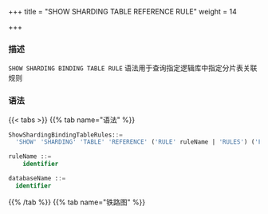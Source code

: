 +++
title = "SHOW SHARDING TABLE REFERENCE RULE"
weight = 14

+++

### 描述

`SHOW SHARDING BINDING TABLE RULE` 语法用于查询指定逻辑库中指定分片表关联规则

### 语法

{{< tabs >}}
{{% tab name="语法" %}}
```sql
ShowShardingBindingTableRules::=
  'SHOW' 'SHARDING' 'TABLE' 'REFERENCE' ('RULE' ruleName | 'RULES') ('FROM' databaseName)?

ruleName ::=
    identifier

databaseName ::=
  identifier
```
{{% /tab %}}
{{% tab name="铁路图" %}}
<iframe frameborder="0" name="diagram" id="diagram" width="100%" height="100%"></iframe>
{{% /tab %}}
{{< /tabs >}}

### 补充说明

- 未指定 `databaseName` 时，默认是当前使用的 `DATABASE`。 如果也未使用 `DATABASE` 则会提示 `No database selected`。

### 返回值说明

| 列                       | 说明             |
| -------------------------| ----------------|
| name                     | 分片表关联规则名称 |
| sharding_table_reference | 分片表关联关系    |

### 示例

- 查询指定逻辑库中的分片表关联规则

```sql
SHOW SHARDING TABLE REFERENCE RULES FROM sharding_db;
```

```sql
mysql> SHOW SHARDING TABLE REFERENCE RULES FROM sharding_db;
+-------+--------------------------+
| name  | sharding_table_reference |
+-------+--------------------------+
| ref_0 | t_a,t_b                  |
| ref_1 | t_c,t_d                  |
+-------+--------------------------+
2 rows in set (0.00 sec)
```

- 查询当前逻辑库中的分片表关联规则

```sql
SHOW SHARDING TABLE REFERENCE RULES;
```

```sql
mysql> SHOW SHARDING TABLE REFERENCE RULES;
+-------+--------------------------+
| name  | sharding_table_reference |
+-------+--------------------------+
| ref_0 | t_a,t_b                  |
| ref_1 | t_c,t_d                  |
+-------+--------------------------+
2 rows in set (0.00 sec)
```

- 查询指定逻辑库中的指定分片表关联规则

```sql
SHOW SHARDING TABLE REFERENCE RULE ref_0 FROM sharding_db;
```

```sql
mysql> SHOW SHARDING TABLE REFERENCE RULE ref_0 FROM sharding_db;
+-------+--------------------------+
| name  | sharding_table_reference |
+-------+--------------------------+
| ref_0 | t_a,t_b                  |
+-------+--------------------------+
2 rows in set (0.00 sec)
```

- 查询当前逻辑库中的分片表关联规则

```sql
SHOW SHARDING TABLE REFERENCE RULE ref_0;
```

```sql
mysql> SHOW SHARDING TABLE REFERENCE RULE ref_0;
+-------+--------------------------+
| name  | sharding_table_reference |
+-------+--------------------------+
| ref_0 | t_a,t_b                  |
+-------+--------------------------+
2 rows in set (0.00 sec)
```

### 保留字

`SHOW`、`SHARDING`、`TABLE`、`REFERENCE`、`RULE`、`RULES`、`FROM`

### 相关链接

- [保留字](/cn/user-manual/shardingsphere-proxy/distsql/syntax/reserved-word/)


